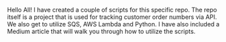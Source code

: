 Hello All! 
I have created a couple of scripts for this specific repo. The repo itself is a project that is used for tracking customer order numbers via API. We also get to utilize SQS, AWS Lambda and Python. I have also included a Medium article that will walk you through how to utilize the scripts. 
